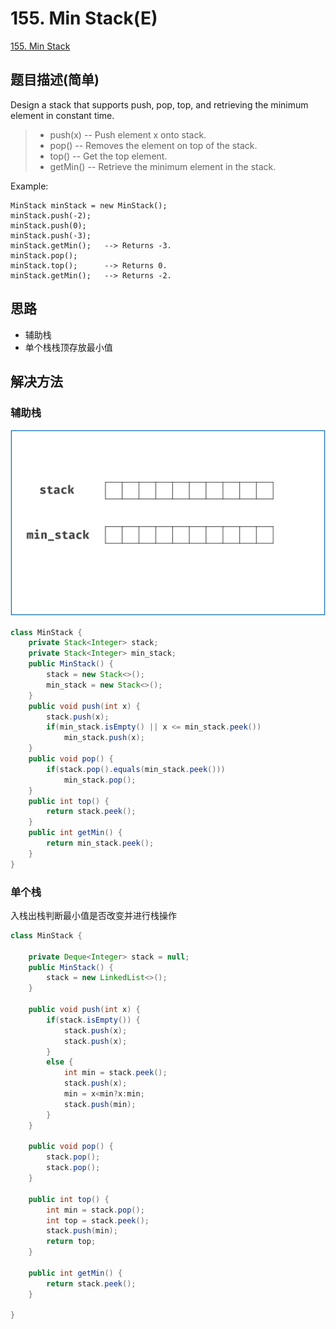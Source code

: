# 155. Min Stack(E)
[155. Min Stack](https://leetcode-cn.com/problems/min-stack/)

## 题目描述(简单)

Design a stack that supports push, pop, top, and retrieving the minimum element in constant time.

> - push(x) -- Push element x onto stack.
> - pop() -- Removes the element on top of the stack.
> - top() -- Get the top element.
> - getMin() -- Retrieve the minimum element in the stack.
 

Example:
```
MinStack minStack = new MinStack();
minStack.push(-2);
minStack.push(0);
minStack.push(-3);
minStack.getMin();   --> Returns -3.
minStack.pop();
minStack.top();      --> Returns 0.
minStack.getMin();   --> Returns -2.
```

## 思路

- 辅助栈
- 单个栈栈顶存放最小值

## 解决方法

### 辅助栈

![](/assets/101-200/155-s-1-1.gif)

```java
class MinStack {
    private Stack<Integer> stack;
    private Stack<Integer> min_stack;
    public MinStack() {
        stack = new Stack<>();
        min_stack = new Stack<>();
    }
    public void push(int x) {
        stack.push(x);
        if(min_stack.isEmpty() || x <= min_stack.peek())
            min_stack.push(x);
    }
    public void pop() {
        if(stack.pop().equals(min_stack.peek()))
            min_stack.pop();
    }
    public int top() {
        return stack.peek();
    }
    public int getMin() {
        return min_stack.peek();
    }
}

```

### 单个栈

入栈出栈判断最小值是否改变并进行栈操作


```java
class MinStack {
	
	private Deque<Integer> stack = null;
	public MinStack() {
        stack = new LinkedList<>();
    }
    
    public void push(int x) {
    	if(stack.isEmpty()) {
    		stack.push(x);
    		stack.push(x);
    	}
    	else {
    		int min = stack.peek();
    		stack.push(x);
    		min = x<min?x:min;
    		stack.push(min);
		}
    }
    
    public void pop() {
        stack.pop();
        stack.pop();
    }
    
    public int top() {
    	int min = stack.pop();
    	int top = stack.peek();
    	stack.push(min);
        return top;
    }
    
    public int getMin() {
        return stack.peek();
    }

}
```




